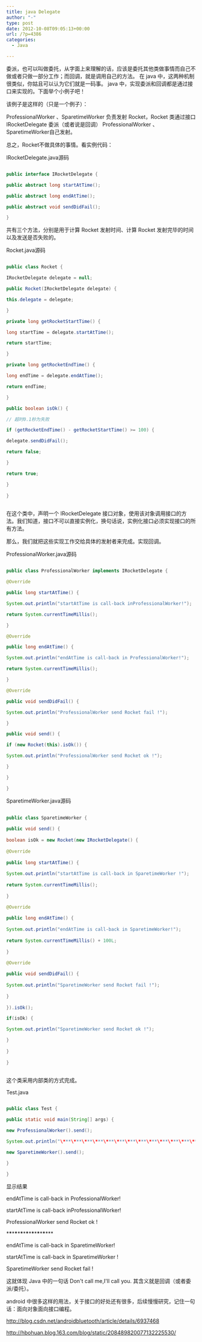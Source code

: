 ```yaml
---
title: java Delegate
author: "-"
type: post
date: 2012-10-08T09:05:13+00:00
url: /?p=4386
categories:
  - Java

---
```

委派，也可以叫做委托，从字面上来理解的话，应该是委托其他类做事情而自己不做或者只做一部分工作；而回调，就是调用自己的方法。 在 java 中，这两种机制很类似，你姑且可以认为它们就是一码事。 java 中，实现委派和回调都是通过接口来实现的。下面举个小例子吧！

该例子是这样的（只是一个例子）：

ProfessionalWorker 、SparetimeWorker 负责发射 Rocket，Rocket 类通过接口 IRocketDelegate 委派（或者说是回调） ProfessionalWorker 、SparetimeWorker自己发射。

总之，Rocket不做具体的事情。看实例代码：

IRocketDelegate.java源码

```java

public interface IRocketDelegate {

public abstract long startAtTime();

public abstract long endAtTime();

public abstract void sendDidFail();

}

```

共有三个方法，分别是用于计算 Rocket 发射时间、计算 Rocket 发射完毕的时间以及发送是否失败的。

Rocket.java源码

```java

public class Rocket {

IRocketDelegate delegate = null;

public Rocket(IRocketDelegate delegate) {

this.delegate = delegate;

}

private long getRocketStartTime() {

long startTime = delegate.startAtTime();

return startTime;

}

private long getRocketEndTime() {

long endTime = delegate.endAtTime();

return endTime;

}

public boolean isOk() {

// 超时0.1秒为失败

if (getRocketEndTime() - getRocketStartTime() >= 100) {

delegate.sendDidFail();

return false;

}

return true;

}
  
}
  
```

在这个类中，声明一个 IRocketDelegate 接口对象，使用该对象调用接口的方法。我们知道，接口不可以直接实例化，换句话说，实例化接口必须实现接口的所有方法。

那么，我们就把这些实现工作交给具体的发射者来完成。实现回调。

ProfessionalWorker.java源码

```java

public class ProfessionalWorker implements IRocketDelegate {

@Override

public long startAtTime() {

System.out.println("startAtTime is call-back inProfessionalWorker!");

return System.currentTimeMillis();

}

@Override

public long endAtTime() {

System.out.println("endAtTime is call-back in ProfessionalWorker!");

return System.currentTimeMillis();

}

@Override

public void sendDidFail() {

System.out.println("ProfessionalWorker send Rocket fail !");

}

public void send() {

if (new Rocket(this).isOk()) {

System.out.println("ProfessionalWorker send Rocket ok !");

}

}

}

```

SparetimeWorker.java源码

```java
  
public class SparetimeWorker {
  
public void send() {
  
boolean isOk = new Rocket(new IRocketDelegate() {
  
@Override
  
public long startAtTime() {
  
System.out.println("startAtTime is call-back in SparetimeWorker !");
  
return System.currentTimeMillis();
  
}

@Override
  
public long endAtTime() {
  
System.out.println("endAtTime is call-back in SparetimeWorker!");
  
return System.currentTimeMillis() + 100L;
  
}

@Override
  
public void sendDidFail() {
  
System.out.println("SparetimeWorker send Rocket fail !");
  
}
  
}).isOk();

if(isOk) {

System.out.println("SparetimeWorker send Rocket ok !");

}
  
}
  
}
  
```

这个类采用内部类的方式完成。

Test.java

```java

public class Test {

public static void main(String[] args) {

new ProfessionalWorker().send();

System.out.println("\***\***\***\***\***\***\***\***\***\***\***\***\***\***\***");

new SparetimeWorker().send();

}

}

```

显示结果

endAtTime is call-back in ProfessionalWorker!

startAtTime is call-back inProfessionalWorker!

ProfessionalWorker send Rocket ok !

\***\***\***\***\***\***\***\***\***\***\***\***\***\***\***

endAtTime is call-back in SparetimeWorker!

startAtTime is call-back in SparetimeWorker !

SparetimeWorker send Rocket fail !

这就体现 Java 中的一句话 Don't call me,I'll call you. 其含义就是回调（或者委派/委托）。

android 中很多这样的用法，关于接口的好处还有很多，后续慢慢研究，记住一句话：面向对象面向接口编程。

<http://blog.csdn.net/androidbluetooth/article/details/6937468>

<http://hbohuan.blog.163.com/blog/static/208489820077132225530/>